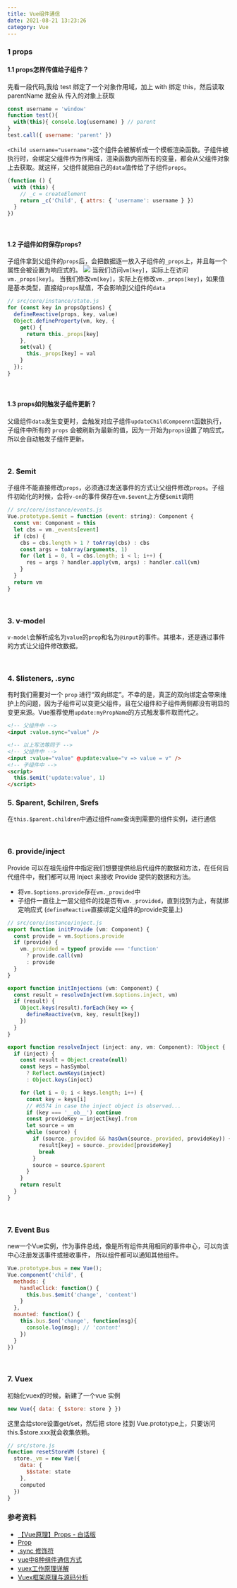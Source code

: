 ```yaml
---
title: Vue组件通信
date: 2021-08-21 13:23:26
category: Vue
---
```

### 1 props
#### 1.1 props怎样传值给子组件？
先看一段代码,我给 test 绑定了一个对象作用域，加上 with 绑定 this，然后读取 parentName 就会从 传入的对象上获取
```js
const username = 'window'
function test(){    
  with(this){ console.log(username) } // parent
}
test.call({ username: 'parent' })
```
`<Child username="username">`这个组件会被解析成一个模板渲染函数。子组件被执行时，会绑定父组件作为作用域，渲染函数内部所有的变量，都会从父组件对象上去获取。就这样，父组件就把自己的`data`值传给了子组件`props`。
```js
(function () {
  with (this) {
    // _c = createElement 
    return _c('Child', { attrs: { 'username': username } })
  }
})
```

<br/>

#### 1.2 子组件如何保存props?
子组件拿到父组件的`props`后，会把数据逐一放入子组件的`_props`上，并且每一个属性会被设置为响应式的。
<img src="1.jpg">
当我们访问`vm[key]`，实际上在访问`vm._props[key]`。
当我们修改`vm[key]`，实际上在修改`vm._props[key]`，如果值是基本类型，直接给`props`赋值，不会影响到父组件的`data`

```js
// src/core/instance/state.js
for (const key in propsOptions) {
  defineReactive(props, key, value)
  Object.defineProperty(vm, key, {    
    get() {        
      return this._props[key]
    },    
    set(val) {        
      this._props[key] = val
    }
  });
}
```

<br/>

#### 1.3 props如何触发子组件更新？
父级组件`data`发生变更时，会触发对应子组件`updateChildCompoennt`函数执行，子组件中所有的 `props` 会被刷新为最新的值，因为一开始为`props`设置了响应式，所以会自动触发子组件更新。


<br/>

### 2. $emit
子组件不能直接修改`props`，必须通过发送事件的方式让父组件修改`props`。子组件初始化的时候，会将`v-on`的事件保存在`vm.$event`上方便`$emit`调用
```js
// src/core/instance/events.js
Vue.prototype.$emit = function (event: string): Component {
  const vm: Component = this
  let cbs = vm._events[event]
  if (cbs) {
    cbs = cbs.length > 1 ? toArray(cbs) : cbs
    const args = toArray(arguments, 1)
    for (let i = 0, l = cbs.length; i < l; i++) {
      res = args ? handler.apply(vm, args) : handler.call(vm)
    }
  }
  return vm
}
```

<br/>

### 3. v-model
`v-model`会解析成名为`value`的`prop`和名为`@input`的事件。其根本，还是通过事件的方式让父组件修改数据。

<br/>

### 4. $listeners, .sync
有时我们需要对一个 `prop` 进行“双向绑定”。不幸的是，真正的双向绑定会带来维护上的问题，因为子组件可以变更父组件，且在父组件和子组件两侧都没有明显的变更来源。Vue推荐使用`update:myPropName`的方式触发事件取而代之。
```html
<!-- 父组件中 -->
<input :value.sync="value" />

<!-- 以上写法等同于 -->
<!-- 父组件中 -->
<input :value="value" @update:value="v => value = v" />
<!-- 子组件中 -->
<script>
  this.$emit('update:value', 1)
</script>
```


### 5. $parent, $chilren, $refs
在`this.$parent.children`中通过组件`name`查询到需要的组件实例，进行通信

<br/>

### 6. provide/inject
Provide 可以在祖先组件中指定我们想要提供给后代组件的数据和方法，在任何后代组件中，我们都可以用 Inject 来接收 Provide 提供的数据和方法。
- 将`vm.$options.provide`存在`vm._provided`中
- 子组件一直往上一层父组件的找是否有`vm._provided`，直到找到为止，有就绑定响应式
(`defineReactive`直接绑定父组件的provide变量上)

```js
// src/core/instance/inject.js
export function initProvide (vm: Component) {
  const provide = vm.$options.provide
  if (provide) {
    vm._provided = typeof provide === 'function'
      ? provide.call(vm)
      : provide
  }
}

export function initInjections (vm: Component) {
  const result = resolveInject(vm.$options.inject, vm)
  if (result) {
    Object.keys(result).forEach(key => {
      defineReactive(vm, key, result[key])
    })
  }
}

export function resolveInject (inject: any, vm: Component): ?Object {
  if (inject) {
    const result = Object.create(null)
    const keys = hasSymbol
      ? Reflect.ownKeys(inject)
      : Object.keys(inject)

    for (let i = 0; i < keys.length; i++) {
      const key = keys[i]
      // #6574 in case the inject object is observed...
      if (key === '__ob__') continue
      const provideKey = inject[key].from
      let source = vm
      while (source) {
        if (source._provided && hasOwn(source._provided, provideKey)) {
          result[key] = source._provided[provideKey]
          break
        }
        source = source.$parent
      }
    }
    return result
  }
}
```

<br/>

### 7. Event Bus
new一个Vue实例，作为事件总线，像是所有组件共用相同的事件中心，可以向该中心注册发送事件或接收事件， 所以组件都可以通知其他组件。

```js
Vue.prototype.bus = new Vue();
Vue.component('child', {
  methods: {
    handleClick: function() {
      this.bus.$emit('change', 'content')
    }
  },
  mounted: function() {
    this.bus.$on('change', function(msg){
      console.log(msg); // 'content'
    })
  }
})
```

<br/>

### 7. Vuex
初始化vuex的时候，新建了一个vue 实例
```js
new Vue({ data: { $store: store } })
```
这里会给store设置get/set，然后把 store 挂到 Vue.prototype上，只要访问 this.$store.xxx就会收集依赖。
```js
// src/store.js 
function resetStoreVM (store) {
  store._vm = new Vue({
    data: {
      $$state: state
    },
    computed
  })
}
```



### 参考资料
- [【Vue原理】Props - 白话版](https://zhuanlan.zhihu.com/p/53218851)
- [Prop](https://cn.vuejs.org/v2/guide/components-props.html)
- [.sync 修饰符](https://cn.vuejs.org/v2/guide/components-custom-events.html#sync-%E4%BF%AE%E9%A5%B0%E7%AC%A6)
- [vue中8种组件通信方式](https://juejin.cn/post/6844903887162310669#heading-11)
- [vuex工作原理详解](https://www.jianshu.com/p/d95a7b8afa06)
- [Vuex框架原理与源码分析](https://tech.meituan.com/2017/04/27/vuex-code-analysis.html)